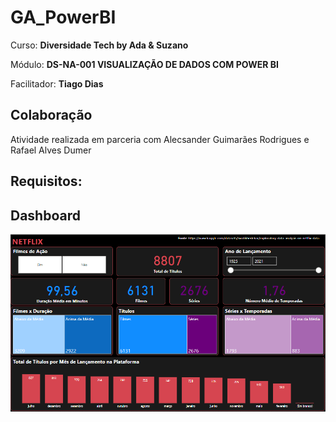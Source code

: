 # GA_PowerBI

Curso: **Diversidade Tech by Ada & Suzano**

Módulo: **DS-NA-001 VISUALIZAÇÃO DE DADOS COM POWER BI**

Facilitador: **Tiago Dias**


## Colaboração
Atividade realizada em parceria com Alecsander Guimarães Rodrigues e Rafael Alves Dumer


## Requisitos:



## Dashboard
![Dash](https://github.com/NiloBSilvaJr/Netflix_PowerBI/blob/main/Tela_Netflix.png)


